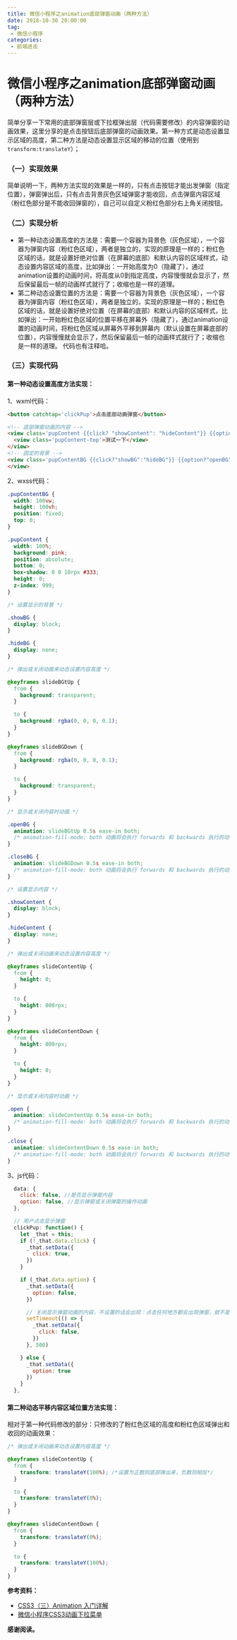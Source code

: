 ```yaml
---
title: 微信小程序之animation底部弹窗动画（两种方法）
date: 2018-10-30 20:00:00
tag:
 - 微信小程序
categories:
 - 前端进击
---
```

# 微信小程序之animation底部弹窗动画（两种方法）
简单分享一下常用的底部弹窗层或下拉框弹出层（代码需要修改）的内容弹窗的动画效果，这里分享的是点击按钮后底部弹窗的动画效果。第一种方式是动态设置显示区域的高度，第二种方法是动态设置显示区域的移动的位置（使用到`transform:translateY`）；

### （一）实现效果
<CustomImage src='/growth-record/platform/applet/bottom-popup-01.gif' />

简单说明一下，两种方法实现的效果是一样的，只有点击按钮才能出发弹窗（指定位置），弹窗弹出后，只有点击背景灰色区域弹窗才能收回，点击弹窗内容区域（粉红色部分是不能收回弹窗的），自己可以自定义粉红色部分右上角关闭按钮。

### （二）实现分析
- 第一种动态设置高度的方法是：需要一个容器为背景色（灰色区域），一个容器为弹窗内容（粉红色区域），两者是独立的，实现的原理是一样的；粉红色区域的话，就是设置好绝对位置（在屏幕的底部）和默认内容的区域样式，动态设置内容区域的高度，比如弹出：一开始高度为0（隐藏了），通过animation设置的动画时间，将高度从0到指定高度，内容慢慢就会显示了，然后保留最后一帧的动画样式就行了；收缩也是一样的道理。
- 第二种动态设置位置的方法是：需要一个容器为背景色（灰色区域），一个容器为弹窗内容（粉红色区域），两者是独立的，实现的原理是一样的；粉红色区域的话，就是设置好绝对位置（在屏幕的底部）和默认内容的区域样式，比如弹出：一开始粉红色区域的位置平移在屏幕外（隐藏了），通过animation设置的动画时间，将粉红色区域从屏幕外平移到屏幕内（默认设置在屏幕底部的位置），内容慢慢就会显示了，然后保留最后一帧的动画样式就行了；收缩也是一样的道理。
代码也有注释哈。

### （三）实现代码
#### 第一种动态设置高度方法实现：
1、wxml代码：

```html
<button catchtap='clickPup'>点击底部动画弹窗</button>

<!-- 底部弹窗动画的内容 -->
<view class='pupContent {{click? "showContent": "hideContent"}} {{option? "open": "close"}}' hover-stop-propagation='true'>
  <view class='pupContent-top'>测试一下</view>
</view>
<!-- 固定的背景 -->
<view class='pupContentBG {{click?"showBG":"hideBG"}} {{option?"openBG":"closeBG"}}' catchtap='clickPup'>
</view>
```
2、wxss代码：

```css
.pupContentBG {
  width: 100vw;
  height: 100vh;
  position: fixed;
  top: 0;
}

.pupContent {
  width: 100%;
  background: pink;
  position: absolute;
  bottom: 0;
  box-shadow: 0 0 10rpx #333;
  height: 0;
  z-index: 999;
}

/* 设置显示的背景 */

.showBG {
  display: block;
}

.hideBG {
  display: none;
}

/* 弹出或关闭动画来动态设置内容高度 */

@keyframes slideBGtUp {
  from {
    background: transparent;
  }

  to {
    background: rgba(0, 0, 0, 0.1);
  }
}

@keyframes slideBGDown {
  from {
    background: rgba(0, 0, 0, 0.1);
  }

  to {
    background: transparent;
  }
}

/* 显示或关闭内容时动画 */

.openBG {
  animation: slideBGtUp 0.5s ease-in both;
  /* animation-fill-mode: both 动画将会执行 forwards 和 backwards 执行的动作。 */
}

.closeBG {
  animation: slideBGDown 0.5s ease-in both;
  /* animation-fill-mode: both 动画将会执行 forwards 和 backwards 执行的动作。 */
}

/* 设置显示内容 */

.showContent {
  display: block;
}

.hideContent {
  display: none;
}

/* 弹出或关闭动画来动态设置内容高度 */

@keyframes slideContentUp {
  from {
    height: 0;
  }

  to {
    height: 800rpx;
  }
}

@keyframes slideContentDown {
  from {
    height: 800rpx;
  }

  to {
    height: 0;
  }
}

/* 显示或关闭内容时动画 */

.open {
  animation: slideContentUp 0.5s ease-in both;
  /* animation-fill-mode: both 动画将会执行 forwards 和 backwards 执行的动作。 */
}

.close {
  animation: slideContentDown 0.5s ease-in both;
  /* animation-fill-mode: both 动画将会执行 forwards 和 backwards 执行的动作。 */
}

```
3、js代码：

```js
  data: {
    click: false, //是否显示弹窗内容
    option: false, //显示弹窗或关闭弹窗的操作动画
  },

  // 用户点击显示弹窗
  clickPup: function() {
    let _that = this;
    if (!_that.data.click) {
      _that.setData({
        click: true,
      })
    }

    if (_that.data.option) {
      _that.setData({
        option: false,
      })

      // 关闭显示弹窗动画的内容，不设置的话会出现：点击任何地方都会出现弹窗，就不是指定位置点击出现弹窗了
      setTimeout(() => {
        _that.setData({
          click: false,
        })
      }, 500)

    } else {
      _that.setData({
        option: true
      })
    }
  },

```

#### 第二种动态平移内容区域位置方法实现：
相对于第一种代码修改的部分：只修改的了粉红色区域的高度和粉红色区域弹出和收回的动画效果：

```css
/* 弹出或关闭动画来动态设置内容高度 */

@keyframes slideContentUp {
  from {
    transform: translateY(100%); /*设置为正数则底部弹出来，负数则相反*/
  }

  to {
    transform: translateY(0%);
  }
}

@keyframes slideContentDown {
  from {
    transform: translateY(0%);
  }

  to {
    transform: translateY(100%);
  }
}
```

**参考资料：**
- [CSS3（三）Animation 入门详解](https://blog.csdn.net/u013243347/article/details/79976352)
- [微信小程序CSS3动画下拉菜单](https://blog.csdn.net/zjw_python/article/details/80720427)

**感谢阅读。**
